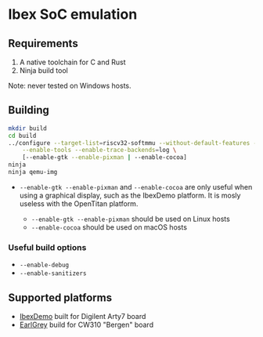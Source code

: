 # Ibex SoC emulation

## Requirements

1. A native toolchain for C and Rust
2. Ninja build tool

Note: never tested on Windows hosts.

## Building

````sh
mkdir build
cd build
../configure --target-list=riscv32-softmmu --without-default-features --enable-tcg \
    --enable-tools --enable-trace-backends=log \
    [--enable-gtk --enable-pixman | --enable-cocoa]
ninja
ninja qemu-img
````

* `--enable-gtk --enable-pixman` and `--enable-cocoa` are only useful when using a graphical
  display, such as the IbexDemo platform. It is mosly useless with the OpenTitan platform.

    * `--enable-gtk --enable-pixman` should be used on Linux hosts
    * `--enable-cocoa` should be used on macOS hosts

### Useful build options

 * `--enable-debug`
 * `--enable-sanitizers`

## Supported platforms

 * [IbexDemo](ibexdemo.md) built for Digilent Arty7 board
 * [EarlGrey](earlgrey.md) build for CW310 "Bergen" board
